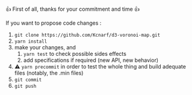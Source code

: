 :+1: First of all, thanks for your commitment and time :+1:

If you want to propose code changes :

1. `git clone https://github.com/Kcnarf/d3-voronoi-map.git`
2. `yarn install`
3. make your changes, and
   1. `yarn test` to check possible sides effects
   2. add specifications if required (new API, new behavior)
4. :warning: `yarn precommit` in order to test the whole thing and build adequate files (notably, the .min files)
5. `git commit`
6. `git push`
